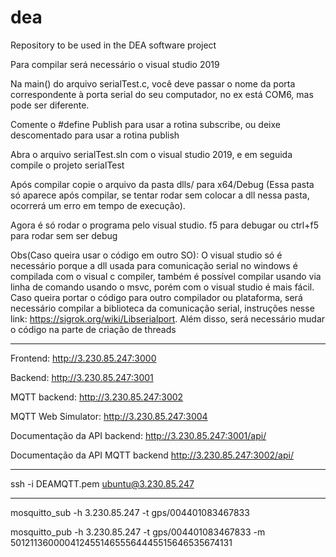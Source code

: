 # dea
Repository to be used in the DEA software project

Para compilar será necessário o visual studio 2019

Na main() do arquivo serialTest.c, você deve passar o nome da porta correspondente
à porta serial do seu computador, no ex está COM6, mas pode ser diferente.

Comente o #define Publish para usar a rotina subscribe, ou deixe descomentado para usar a rotina publish
  
Abra o arquivo serialTest.sln com o visual studio 2019, e em seguida 
compile o projeto serialTest

Após compilar copie o arquivo da pasta dlls/ para x64/Debug 
(Essa pasta só aparece após compilar, se tentar rodar sem colocar a dll nessa pasta,
 ocorrerá um erro em tempo de execução).

Agora é só rodar o programa pelo visual studio. f5 para debugar ou ctrl+f5 para rodar sem ser debug  

Obs(Caso queira usar o código em outro SO):
  O visual studio só é necessário porque a dll usada para comunicação serial no windows é compilada
com o visual c compiler, também é possível compilar usando via linha de comando usando o msvc, porém
com o visual studio é mais fácil.
  Caso queira portar o código para outro compilador ou plataforma, será necessário compilar a biblioteca
da comunicação serial, instruções nesse link: https://sigrok.org/wiki/Libserialport. Além disso,
será necessário mudar o código na parte de criação de threads 
_________________________________________________________________________________________________________

Frontend: http://3.230.85.247:3000

Backend: http://3.230.85.247:3001

MQTT backend: http://3.230.85.247:3002

MQTT Web Simulator: http://3.230.85.247:3004

Documentação da API backend: http://3.230.85.247:3001/api/

Documentação da API MQTT backend http://3.230.85.247:3002/api/

_________________________________________________________________________________________________________

ssh -i DEAMQTT.pem ubuntu@3.230.85.247

_________________________________________________________________________________________________________
mosquitto_sub -h 3.230.85.247 -t gps/004401083467833

mosquitto_pub -h 3.230.85.247 -t gps/004401083467833 -m 50121136000041245514655564445515646535674131

